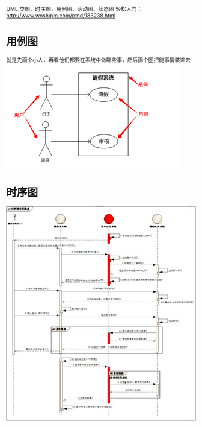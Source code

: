 UML:类图、时序图、用例图、活动图、状态图
轻松入门：http://www.woshipm.com/pmd/183238.html

# 用例图
就是先画个小人，再看他们都要在系统中做哪些事，然后画个圈把能事情装进去
![](/assets/yongli.png)

# 时序图
![](/assets/v2-1319a76707fb632dc5188885fb81892f_hd.jpg)

